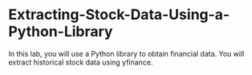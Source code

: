 # Extracting-Stock-Data-Using-a-Python-Library
In this lab, you will use a Python library to obtain financial data. You will extract historical stock data using yfinance.
